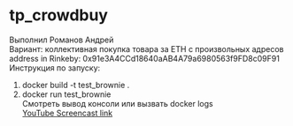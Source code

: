 # tp_crowdbuy
Выполнил Романов Андрей  
Вариант: коллективная покупка товара за ETH с произвольных адресов  
address in Rinkeby: 0x91e3A4CCd18640aAB4A79a6980563f9FD8c09F91  
Инструкция по запуску:  
1. docker build -t test_brownie .
2. docker run test_brownie  
Смотреть вывод консоли или вызвать docker logs  
[YouTube Screencast link](https://youtu.be/lqoF9roDU9w)

